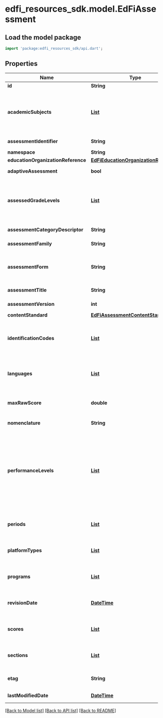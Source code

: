 # edfi_resources_sdk.model.EdFiAssessment

## Load the model package
```dart
import 'package:edfi_resources_sdk/api.dart';
```

## Properties
Name | Type | Description | Notes
------------ | ------------- | ------------- | -------------
**id** | **String** |  | [optional] 
**academicSubjects** | [**List<EdFiAssessmentAcademicSubject>**](EdFiAssessmentAcademicSubject.md) | An unordered collection of assessmentAcademicSubjects. The description of the content or subject area (e.g., arts, mathematics, reading, stenography, or a foreign language) of an assessment. | [default to const []]
**assessmentIdentifier** | **String** | A unique number or alphanumeric code assigned to an assessment. | 
**namespace** | **String** | Namespace for the assessment. | 
**educationOrganizationReference** | [**EdFiEducationOrganizationReference**](EdFiEducationOrganizationReference.md) |  | [optional] 
**adaptiveAssessment** | **bool** | Indicates that the assessment is adaptive. | [optional] 
**assessedGradeLevels** | [**List<EdFiAssessmentAssessedGradeLevel>**](EdFiAssessmentAssessedGradeLevel.md) | An unordered collection of assessmentAssessedGradeLevels. The grade level(s) for which an assessment is designed. The semantics of null is assumed to mean that the assessment is not associated with any grade level. | [optional] [default to const []]
**assessmentCategoryDescriptor** | **String** | The category of an assessment based on format and content. | [optional] 
**assessmentFamily** | **String** | The assessment family this assessment is a member of. | [optional] 
**assessmentForm** | **String** | Identifies the form of the assessment, for example a regular versus makeup form, multiple choice versus constructed response, etc. | [optional] 
**assessmentTitle** | **String** | The title or name of the assessment. | 
**assessmentVersion** | **int** | The version identifier for the assessment. | [optional] 
**contentStandard** | [**EdFiAssessmentContentStandard**](EdFiAssessmentContentStandard.md) |  | [optional] 
**identificationCodes** | [**List<EdFiAssessmentIdentificationCode>**](EdFiAssessmentIdentificationCode.md) | An unordered collection of assessmentIdentificationCodes. A unique number or alphanumeric code assigned to an assessment by a school, school system, a state, or other agency or entity. | [optional] [default to const []]
**languages** | [**List<EdFiAssessmentLanguage>**](EdFiAssessmentLanguage.md) | An unordered collection of assessmentLanguages. An indication of the languages in which the assessment is designed. | [optional] [default to const []]
**maxRawScore** | **double** | The maximum raw score achievable across all assessment items that are correct and scored at the maximum. | [optional] 
**nomenclature** | **String** | Reflects the specific nomenclature used for assessment. | [optional] 
**performanceLevels** | [**List<EdFiAssessmentPerformanceLevel>**](EdFiAssessmentPerformanceLevel.md) | An unordered collection of assessmentPerformanceLevels. Definition of the performance levels and the associated cut scores. Three styles are supported: 1. Specification of performance level by minimum and maximum score, 2. Specification of performance level by cut score, using only minimum score, 3. Specification of performance level without any mapping to scores. | [optional] [default to const []]
**periods** | [**List<EdFiAssessmentPeriod>**](EdFiAssessmentPeriod.md) | An unordered collection of assessmentPeriods. The period or window in which an assessment is supposed to be administered. | [optional] [default to const []]
**platformTypes** | [**List<EdFiAssessmentPlatformType>**](EdFiAssessmentPlatformType.md) | An unordered collection of assessmentPlatformTypes. The platforms with which the assessment may be delivered. | [optional] [default to const []]
**programs** | [**List<EdFiAssessmentProgram>**](EdFiAssessmentProgram.md) | An unordered collection of assessmentPrograms. The programs associated with the assessment. | [optional] [default to const []]
**revisionDate** | [**DateTime**](DateTime.md) | The month, day, and year that the conceptual design for the assessment was most recently revised substantially. | [optional] 
**scores** | [**List<EdFiAssessmentScore>**](EdFiAssessmentScore.md) | An unordered collection of assessmentScores. Definition of the scores to be expected from this assessment. | [optional] [default to const []]
**sections** | [**List<EdFiAssessmentSection>**](EdFiAssessmentSection.md) | An unordered collection of assessmentSections. The Section(s) to which the assessment is associated. | [optional] [default to const []]
**etag** | **String** | A unique system-generated value that identifies the version of the resource. | [optional] 
**lastModifiedDate** | [**DateTime**](DateTime.md) | The date and time the resource was last modified. | [optional] 

[[Back to Model list]](../README.md#documentation-for-models) [[Back to API list]](../README.md#documentation-for-api-endpoints) [[Back to README]](../README.md)


